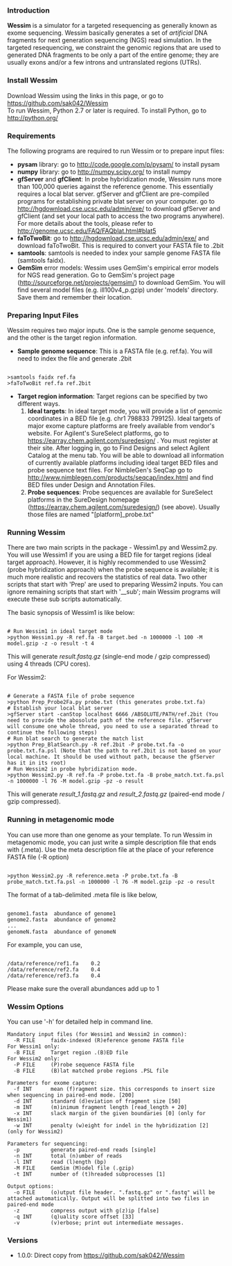### Introduction

**Wessim** is a simulator for a targeted resequencing as generally known as exome sequencing. Wessim basically generates a set of *artificial* DNA fragments for next generation sequencing (NGS) read simulation. In the targeted resequencing, we constraint the genomic regions that are used to generated DNA fragments to be only a part of the entire genome; they are usually exons and/or a few introns and untranslated regions (UTRs).

### Install Wessim

Download Wessim using the links in this page, or go to https://github.com/sak042/Wessim   
To run Wessim, Python 2.7 or later is required. To install Python, go to http://python.org/

### Requirements

The following programs are required to run Wessim or to prepare input files:

* **pysam** library: go to http://code.google.com/p/pysam/ to install pysam
* **numpy** library: go to http://numpy.scipy.org/ to install numpy
* **gfServer** and **gfClient**: In probe hybridization mode, Wessim runs more than 100,000 queries against the reference genome. This essentially requires a local blat server. gfServer and gfClient are pre-compiled programs for establishing private blat server on your computer. go to http://hgdownload.cse.ucsc.edu/admin/exe/ to download gfServer and gfClient (and set your local path to access the two programs anywhere). For more details about the tools, please refer to http://genome.ucsc.edu/FAQ/FAQblat.html#blat5
* **faToTwoBit**: go to http://hgdownload.cse.ucsc.edu/admin/exe/ and download faToTwoBit. This is required to convert your FASTA file to .2bit 
* **samtools**: samtools is needed to index your sample genome FASTA file (samtools faidx).
* **GemSim** error models: Wessim uses GemSim's empirical error models for NGS read generation. Go to GemSim's project page (http://sourceforge.net/projects/gemsim/) to download GemSim. You will find several model files (e.g. ill100v4_p.gzip) under 'models' directory. Save them and remember their location.
 
### Preparing Input Files 

Wessim requires two major inputs. One is the sample genome sequence, and the other is the target region information.
* **Sample genome sequence**: This is a FASTA file (e.g. ref.fa). You will need to index the file and generate .2bit
<pre><code>
>samtools faidx ref.fa
>faToTwoBit ref.fa ref.2bit
</code></pre>
* **Target region information**: Target regions can be specified by two different ways.
    1. **Ideal targets**: In ideal target mode, you will provide a list of genomic coordinates in a BED  file (e.g. chr1   798833 799125). Ideal targets of major exome capture platforms are freely available from vendor's website. For Agilent's SureSelect platforms, go to https://earray.chem.agilent.com/suredesign/ . You must register at their site. After logging in, go to Find Designs and select Agilent Catalog at the menu tab. You will be able to download all information of currently available platforms including ideal target BED files and probe sequence text files.   For NimbleGen's SeqCap go to http://www.nimblegen.com/products/seqcap/index.html and find BED files under Design and Annotation Files. 
    2. **Probe sequences**: Probe sequences are available for SureSelect platforms in the SureDesign homepage (https://earray.chem.agilent.com/suredesign/) (see above). Usually those files are named "[platform]_probe.txt"

### Running Wessim

There are two main scripts in the package - Wessim1.py and Wessim2.py. You will use Wessim1 if you are using a BED file for target regions (ideal target approach). However,  it is highly recommended to use Wessim2 (probe hybridization approach) when the probe sequence is available; it is much more realistic and recovers the statistics of real data. Two other scripts that start with 'Prep' are used to preparing Wessim2 inputs. You can ignore remaining scripts that start with '__sub'; main Wessim programs will execute these sub scripts automatically.

The basic synopsis of Wessim1 is like below:
<pre><code>
# Run Wessim1 in ideal target mode
>python Wessim1.py -R ref.fa -B target.bed -n 1000000 -l 100 -M model.gzip -z -o result -t 4
</code></pre> 
This will generate *result.fastq.gz* (single-end mode / gzip compressed) using 4 threads (CPU cores).

For Wessim2:
<pre><code>
# Generate a FASTA file of probe sequence
>python Prep_Probe2Fa.py probe.txt (this generates probe.txt.fa)
# Establish your local blat server
>gfServer start -canStop localhost 6666 /ABSOLUTE/PATH/ref.2bit (You need to provide the abosolute path of the reference file. gfServer will consume one whole thread, you need to use a separated thread to continue the following steps)
# Run blat search to generate the match list
>python Prep_BlatSearch.py -R ref.2bit -P probe.txt.fa -o probe.txt.fa.psl (Note that the path to ref.2bit is not based on your local machine. It should be used without path, because the gfServer has it in its root)
# Run Wessim2 in probe hybridization mode.
>python Wessim2.py -R ref.fa -P probe.txt.fa -B probe_match.txt.fa.psl -n 1000000 -l 76 -M model.gzip -pz -o result
</code></pre>
This will generate *result_1.fastq.gz* and *result_2.fastq.gz* (paired-end mode / gzip compressed).

### Running in metagenomic mode
You can use more than one genome as your template. To run Wessim in metagenomic mode, you can just write a simple description file that ends with (.meta). Use the meta description file at the place of your reference FASTA file (-R option)
<pre><code>
>python Wessim2.py -R reference.meta -P probe.txt.fa -B probe_match.txt.fa.psl -n 1000000 -l 76 -M model.gzip -pz -o result
</code></pre>

The format of a tab-delimited .meta file is like below,
<pre><code>
genome1.fasta <tab> abundance of genome1
genome2.fasta <tab> abundance of genome2
...
genomeN.fasta <tab> abundance of genomeN
</code></pre>
For example, you can use,
<pre><code>
/data/reference/ref1.fa    0.2
/data/reference/ref2.fa    0.4
/data/reference/ref3.fa    0.4
</code></pre>
Please make sure the overall abundances add up to 1

### Wessim Options
You can use '-h' for detailed help in command line.

```
Mandatory input files (for Wessim1 and Wessim2 in common):
  -R FILE     faidx-indexed (R)eference genome FASTA file
For Wessim1 only:
  -B FILE     Target region .(B)ED file
For Wessim2 only:
  -P FILE     (P)robe sequence FASTA file
  -B FILE     (B)lat matched probe regions .PSL file

Parameters for exome capture:
  -f INT      mean (f)ragment size. this corresponds to insert size when sequencing in paired-end mode. [200]
  -d INT      standard (d)eviation of fragment size [50]
  -m INT      (m)inimum fragment length [read_length + 20]
  -x INT      slack margin of the given boundaries [0] (only for Wessim1)
  -w INT      penalty (w)eight for indel in the hybridization [2] (only for Wessim2)

Parameters for sequencing:
  -p          generate paired-end reads [single]
  -n INT      total (n)umber of reads
  -l INT      read (l)ength (bp)
  -M FILE     GemSim (M)odel file (.gzip)
  -t INT      number of (t)hreaded subprocesses [1]

Output options:
  -o FILE     (o)utput file header. ".fastq.gz" or ".fastq" will be attached automatically. Output will be splitted into two files in paired-end mode
  -z          compress output with g(z)ip [false]
  -q INT      (q)uality score offset [33]
  -v          (v)erbose; print out intermediate messages.
```

### Versions

* 1.0.0: Direct copy from https://github.com/sak042/Wessim
